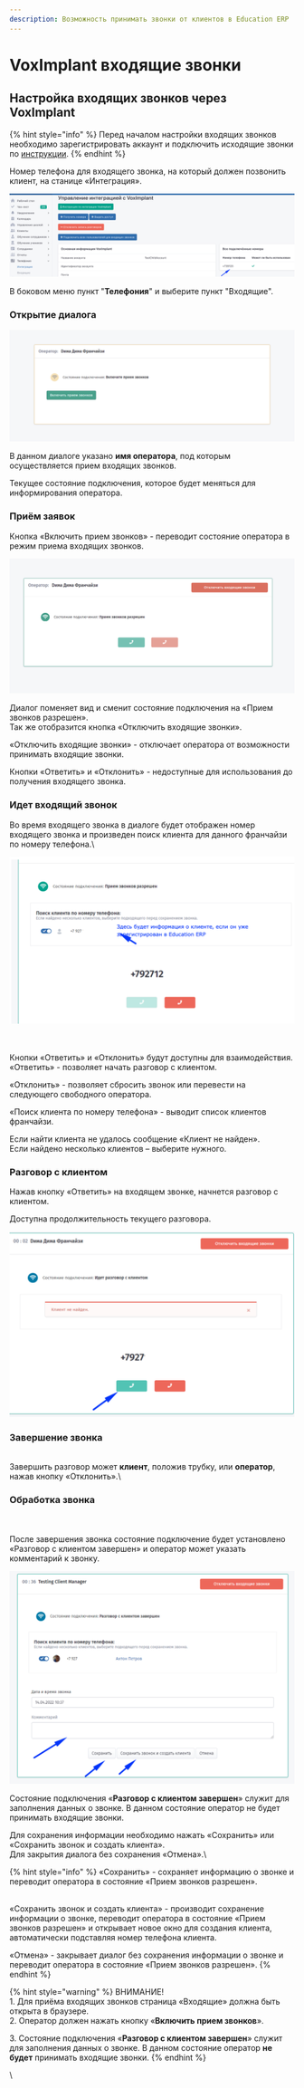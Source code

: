 ```yaml
---
description: Возможность принимать звонки от клиентов в Education ERP
---
```


# VoxImplant входящие звонки

## Настройка входящих звонков **через VoxImplant**

{% hint style="info" %}
Перед началом настройки входящих звонков необходимо зарегистрировать аккаунт  и подключить исходящие звонки по [инструкции](../voximplant.md).
{% endhint %}

Номер телефона для входящего звонка, на который должен позвонить клиент,  на станице «Интеграция».

![](<../../.gitbook/assets/image (31).png>)

В боковом меню пункт "**Телефония**" и выберите пункт "Входящие".&#x20;

### Открытие диалога&#x20;

![](<../../.gitbook/assets/image (22).png>)

В данном диалоге указано **имя оператора**, под которым осуществляется прием входящих звонков.

Текущее состояние подключения, которое будет меняться для информирования оператора.



### Приём заявок&#x20;

Кнопка «Включить прием звонков» -  переводит состояние оператора в режим приема входящих звонков.

![](<../../.gitbook/assets/image (26).png>)

Диалог поменяет вид и сменит состояние подключения на «Прием звонков разрешен».\
Так же отобразится кнопка «Отключить входящие звонки».

«Отключить входящие звонки» - отключает оператора от возможности принимать входящие звонки.

Кнопки «Ответить» и «Отклонить» - недоступные для использования до получения  входящего звонка.

### Идет входящий звонок

Во время входящего звонка в диалоге будет отображен номер входящего звонка и произведен поиск клиента для данного франчайзи по номеру телефона.\


![](<../../.gitbook/assets/image (30).png>)

\
\
Кнопки «Ответить» и «Отклонить» будут доступны для взаимодействия.\
«Ответить» - позволяет начать разговор с клиентом.

«Отклонить» - позволяет сбросить звонок или перевести на следующего свободного оператора.

«Поиск клиента по номеру телефона» - выводит список клиентов франчайзи.&#x20;

Если найти клиента не удалось сообщение «Клиент не найден».\
Если найдено несколько клиентов – выберите нужного.&#x20;

### Разговор с клиентом

Нажав кнопку «Ответить» на входящем звонке, начнется разговор с клиентом.

Доступна  продолжительность текущего разговора.

![](<../../.gitbook/assets/image (33).png>)

### Завершение звонка

\
Завершить разговор может **клиент**, положив трубку, или **оператор**, нажав кнопку «Отклонить».\


### Обработка звонка

&#x20;\
\
После завершения звонка состояние подключение будет установлено «Разговор с клиентом завершен» и оператор может указать комментарий к звонку.

![](<../../.gitbook/assets/image (23).png>)

Состояние подключения «**Разговор с клиентом завершен**» служит для заполнения данных о звонке. В данном состояние оператор не будет принимать входящие звонки.

Для сохранения информации необходимо нажать «Сохранить» или «Сохранить звонок и создать клиента».\
Для закрытия диалога без сохранения «Отмена».\


{% hint style="info" %}
«Сохранить» - сохраняет информацию о звонке и переводит оператора в состояние «Прием звонков разрешен».

\
«Сохранить звонок и создать клиента» - производит сохранение информации о звонке, переводит оператора в состояние «Прием звонков разрешен» и открывает новое окно для создания клиента, автоматически подставляя номер телефона клиента.

«Отмена» - закрывает диалог без сохранения информации о звонке и переводит оператора в состояние «Прием звонков разрешен».
{% endhint %}



{% hint style="warning" %}
ВНИМАНИЕ!\
1\. Для приёма входящих звонков страница «Входящие» должна быть открыта в браузере.\
2\. Оператор должен нажать кнопку «**Включить прием звонков**».

3\. Состояние подключения «**Разговор с клиентом завершен**» служит для заполнения данных о звонке. В данном состояние оператор **не будет** принимать входящие звонки.
{% endhint %}

\
